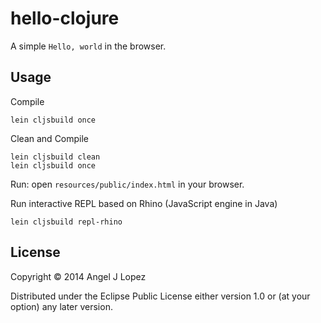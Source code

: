 # hello-clojure

A simple `Hello, world` in the browser.

## Usage

Compile
```
lein cljsbuild once
```

Clean and Compile
```
lein cljsbuild clean
lein cljsbuild once
```

Run: open `resources/public/index.html` in your browser.

Run interactive REPL based on Rhino (JavaScript engine in Java)
```
lein cljsbuild repl-rhino
```

## License

Copyright © 2014 Angel J Lopez

Distributed under the Eclipse Public License either version 1.0 or (at
your option) any later version.
